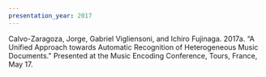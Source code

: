 ```yaml
---
presentation_year: 2017
---
```

Calvo-Zaragoza, Jorge, Gabriel Vigliensoni, and Ichiro Fujinaga. 2017a. “A Unified Approach towards Automatic Recognition of Heterogeneous Music Documents.” Presented at the Music Encoding Conference, Tours, France, May 17.
